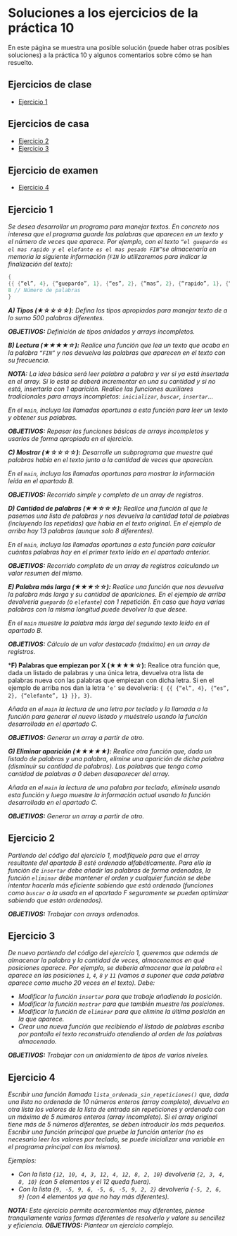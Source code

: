 # Soluciones a los ejercicios de la práctica 10

En este página se muestra una posible solución (puede haber otras posibles soluciones) a la práctica 10 y algunos comentarios sobre cómo se han resuelto.

## Ejercicios de clase

* [Ejercicio 1](#ejercicio-1)

## Ejercicios de casa

* [Ejercicio 2](#ejercicio-2)
* [Ejercicio 3](#ejercicio-3)

## Ejercicio de examen

* [Ejercicio 4](#ejercicio-4)

## Ejercicio 1

*Se desea desarrollar un programa para manejar textos. En concreto nos interesa que el programa guarde las palabras que aparecen en un texto y el número de veces que aparece. Por ejemplo, con el texto `“el guepardo es el mas rapido y el elefante es el mas pesado FIN”`se almacenaría en memoria la siguiente información (`FIN` lo utilizaremos para indicar la finalización del texto):*

```cpp
{ 
{{ {“el”, 4}, {“guepardo”, 1}, {“es”, 2}, {“mas”, 2}, {“rapido”, 1}, {“y”, 1}, {“elefante”, 1}, {“pesado”, 1} }}, // Palabras y cantidad
8 // Número de palabras
}
```
***A) Tipos (★☆☆☆☆):** Defina los tipos apropiados para manejar texto de a lo sumo 500 palabras diferentes.*

***OBJETIVOS:** Definición de tipos anidados y arrays incompletos.*

***B) Lectura (★★★★☆):** Realice una función que lea un texto que acaba en la palabra `“FIN”` y nos devuelva las palabras que aparecen en el texto con su frecuencia.*

***NOTA:** La idea básica será leer palabra a palabra y ver si ya está insertada en el array. Si lo está se deberá incrementar en una su cantidad y si no está, insertarla con 1 aparición. Realice las funciones auxiliares tradicionales para arrays incompletos: `inicializar`, `buscar`, `insertar`...*

*En el `main`, incluya las llamadas oportunas a esta función para leer un texto y obtener sus palabras.*

***OBJETIVOS:** Repasar las funciones básicas de arrays incompletos y usarlos de forma apropiada en el ejercicio.*

***C) Mostrar (★☆☆☆☆):** Desarrolle un subprograma que muestre qué palabras había en el texto junto a la cantidad de veces que aparecían.*

*En el `main`, incluya las llamadas oportunas para mostrar la información leída en el apartado B.*

***OBJETIVOS:** Recorrido simple y completo de un array de registros.*

***D) Cantidad de palabras (★★☆☆☆):** Realice una función al que le pasemos una lista de palabras y nos devuelva la cantidad total de palabras (incluyendo las repetidas) que había en el texto original. En el ejemplo de arriba hay 13 palabras (aunque solo 8 diferentes).*

*En el `main`, incluya las llamadas oportunas a esta función para calcular cuántas palabras hay en el primer texto leído en el apartado anterior.*

***OBJETIVOS:** Recorrido completo de un array de registros calculando un valor resumen del mismo.*

***E) Palabra más larga (★★★☆☆):** Realice una función que nos devuelva la palabra más larga y su cantidad de apariciones. En el ejemplo de arriba devolvería `guepardo` (o `elefante`) con 1 repetición. En caso que haya varias palabras con la misma longitud puede devolver la que desee.*

*En el `main` muestre la palabra más larga del segundo texto leído en el apartado B.*

***OBJETIVOS:** Cálculo de un valor destacado (máximo) en un array de registros.*

***F) Palabras que empiezan por X (★★★★☆):** Realice otra función que, dada un listado de palabras y una única letra, devuelva otra lista de palabras nueva con las palabras que empiezan con dicha letra. Si en el ejemplo de arriba nos dan la letra `‘e’` se devolvería: `{ {{ {“el”, 4}, {“es”, 2}, {“elefante”, 1} }}, 3}`.

*Añada en el `main` la lectura de una letra por teclado y la llamada a la función para generar el nuevo listado y muéstrelo usando la función desarrollada en el apartado C.*

***OBJETIVOS:** Generar un array a partir de otro.*

***G) Eliminar aparición (★★★★★):** Realice otra función que, dada un listado de palabras y una palabra, elimine una aparición de dicha palabra (disminuir su cantidad de palabras). Las palabras que tenga como cantidad de palabras a 0 deben desaparecer del array.*

*Añada en el `main` la lectura de una palabra por teclado, elimínela usando esta función y luego muestre la información actual usando la función desarrollada en el apartado C.*

***OBJETIVOS:** Generar un array a partir de otro.*

## Ejercicio 2
*Partiendo del código del ejercicio 1, modifíquelo para que el array resultante del apartado B esté ordenado alfabéticamente. Para ello la función de `insertar` debe añadir las palabras de forma ordenadas, la función `eliminar` debe mantener el orden y cualquier función se debe intentar hacerla más eficiente sabiendo que está ordenado (funciones como `buscar` o la usada en el apartado F seguramente se pueden optimizar sabiendo que están ordenados).*

***OBJETIVOS:** Trabajar con arrays ordenados.*

## Ejercicio 3
*De nuevo partiendo del código del ejercicio 1, queremos que además de almacenar la palabra y la cantidad de veces, almacenemos en qué posiciones aparece. Por ejemplo, se debería almacenar que la palabra `el` aparece en las posiciones `1`, `4`, `8` y `11` (vamos a suponer que cada palabra aparece como mucho 20 veces en el texto). Debe:*

* *Modificar la función `insertar` para que trabaje añadiendo la posición.*
* *Modificar la función `mostrar` para que también muestre las posiciones.*
* *Modificar la función de `eliminar` para que elimine la última posición en la que aparece.*
* *Crear una nueva función que recibiendo el listado de palabras escriba por pantalla el texto reconstruido atendiendo al orden de las palabras almacenado.*

***OBJETIVOS:** Trabajar con un anidamiento de tipos de varios niveles.*

## Ejercicio 4
*Escribir una función llamada `lista_ordenada_sin_repeticiones()` que, dada una lista no ordenada de 10 números enteros (array completo), devuelva en otra lista los valores de la lista de entrada sin repeticiones y ordenada con un máximo de 5  números enteros (array incompleto).  Si el array original tiene más de 5 números diferentes, se deben introducir los más pequeños. Escribir una función principal que pruebe la función anterior (no es necesario leer los valores por teclado, se puede inicializar una variable en el programa principal con los mismos).*

*Ejemplos:*
* *Con la lista `{12, 10, 4, 3, 12, 4, 12, 8, 2, 10}` devolvería `{2, 3, 4, 8, 10}` (con 5 elementos y el 12 queda fuera).*
* *Con la lista `{9, -5, 9, 6, -5, 6, -5, 9, 2, 2}` devolvería `{-5, 2, 6, 9}` (con 4 elementos ya que no hay más diferentes).*

***NOTA:** Este ejercicio permite acercamientos muy diferentes, piense tranquilamente varias formas diferentes de resolverlo y valore su sencillez y eficiencia.*
***OBJETIVOS:** Plantear un ejercicio complejo.*
